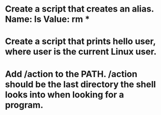 # Create a script that creates an alias. Name: ls Value: rm *
# Create a script that prints hello user, where user is the current Linux user.
# Add /action to the PATH. /action should be the last directory the shell looks into when looking for a program.
